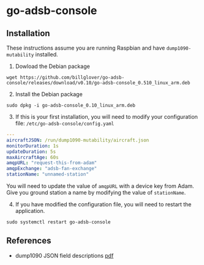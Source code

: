 # go-adsb-console

## Installation

These instructions assume you are running Raspbian and have `dump1090-mutability` installed.

1. Dowload the Debian package

```plain
wget https://github.com/billglover/go-adsb-console/releases/download/v0.10/go-adsb-console_0.510_linux_arm.deb
```

2. Install the Debian package

```plain
sudo dpkg -i go-adsb-console_0.10_linux_arm.deb
```

3. If this is your first installation, you will need to modify your configuration file: `/etc/go-adsb-console/config.yaml`

```yaml
---
aircraftJSON: /run/dump1090-mutability/aircraft.json
monitorDuration: 1s
updateDuration: 5s
maxAircraftAge: 60s
amqpURL: "request-this-from-adam"
amqpExchange: "adsb-fan-exchange"
stationName: "unnamed-station"
```

You will need to update the value of `amqpURL` with a device key from Adam. Give you ground station a name by modifying the value of `stationName`.

4. If you have modified the configuration file, you will need to restart the application.

```plain
sudo systemctl restart go-adsb-console
```

## References

* dump1090 JSON field descriptions [pdf](http://www.nathanpralle.com/downloads/DUMP1090-FA_ADS-B_Aircraft.JSON_Field_Descriptions.pdf)
